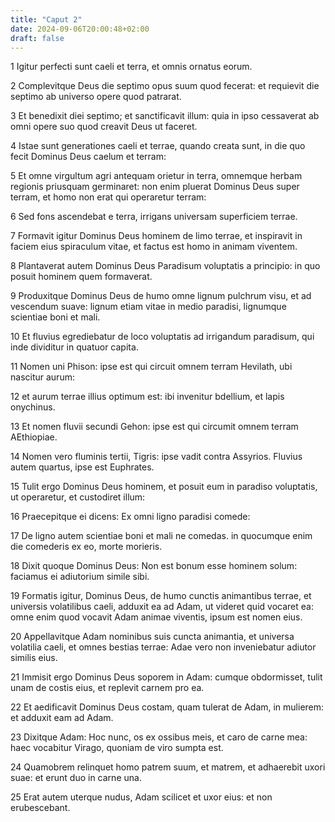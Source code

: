 ```yaml
---
title: "Caput 2"
date: 2024-09-06T20:00:48+02:00
draft: false
---
```



1 Igitur perfecti sunt caeli et terra, et omnis ornatus eorum.

2 Complevitque Deus die septimo opus suum quod fecerat: et requievit die septimo ab universo opere quod patrarat.

3 Et benedixit diei septimo; et sanctificavit illum: quia in ipso cessaverat ab omni opere suo quod creavit Deus ut faceret.

4 Istae sunt generationes caeli et terrae, quando creata sunt, in die quo fecit Dominus Deus caelum et terram:

5 Et omne virgultum agri antequam orietur in terra, omnemque herbam regionis priusquam germinaret: non enim pluerat Dominus Deus super terram, et homo non erat qui operaretur terram:

6 Sed fons ascendebat e terra, irrigans universam superficiem terrae.

7 Formavit igitur Dominus Deus hominem de limo terrae, et inspiravit in faciem eius spiraculum vitae, et factus est homo in animam viventem.

8 Plantaverat autem Dominus Deus Paradisum voluptatis a principio: in quo posuit hominem quem formaverat.

9 Produxitque Dominus Deus de humo omne lignum pulchrum visu, et ad vescendum suave: lignum etiam vitae in medio paradisi, lignumque scientiae boni et mali.

10 Et fluvius egrediebatur de loco voluptatis ad irrigandum paradisum, qui inde dividitur in quatuor capita.

11 Nomen uni Phison: ipse est qui circuit omnem terram Hevilath, ubi nascitur aurum:

12 et aurum terrae illius optimum est: ibi invenitur bdellium, et lapis onychinus.

13 Et nomen fluvii secundi Gehon: ipse est qui circumit omnem terram AEthiopiae.

14 Nomen vero fluminis tertii, Tigris: ipse vadit contra Assyrios. Fluvius autem quartus, ipse est Euphrates.

15 Tulit ergo Dominus Deus hominem, et posuit eum in paradiso voluptatis, ut operaretur, et custodiret illum:

16 Praecepitque ei dicens: Ex omni ligno paradisi comede:

17 De ligno autem scientiae boni et mali ne comedas. in quocumque enim die comederis ex eo, morte morieris.

18 Dixit quoque Dominus Deus: Non est bonum esse hominem solum: faciamus ei adiutorium simile sibi.

19 Formatis igitur, Dominus Deus, de humo cunctis animantibus terrae, et universis volatilibus caeli, adduxit ea ad Adam, ut videret quid vocaret ea: omne enim quod vocavit Adam animae viventis, ipsum est nomen eius.

20 Appellavitque Adam nominibus suis cuncta animantia, et universa volatilia caeli, et omnes bestias terrae: Adae vero non inveniebatur adiutor similis eius.

21 Immisit ergo Dominus Deus soporem in Adam: cumque obdormisset, tulit unam de costis eius, et replevit carnem pro ea.

22 Et aedificavit Dominus Deus costam, quam tulerat de Adam, in mulierem: et adduxit eam ad Adam.

23 Dixitque Adam: Hoc nunc, os ex ossibus meis, et caro de carne mea: haec vocabitur Virago, quoniam de viro sumpta est.

24 Quamobrem relinquet homo patrem suum, et matrem, et adhaerebit uxori suae: et erunt duo in carne una.

25 Erat autem uterque nudus, Adam scilicet et uxor eius: et non erubescebant.

